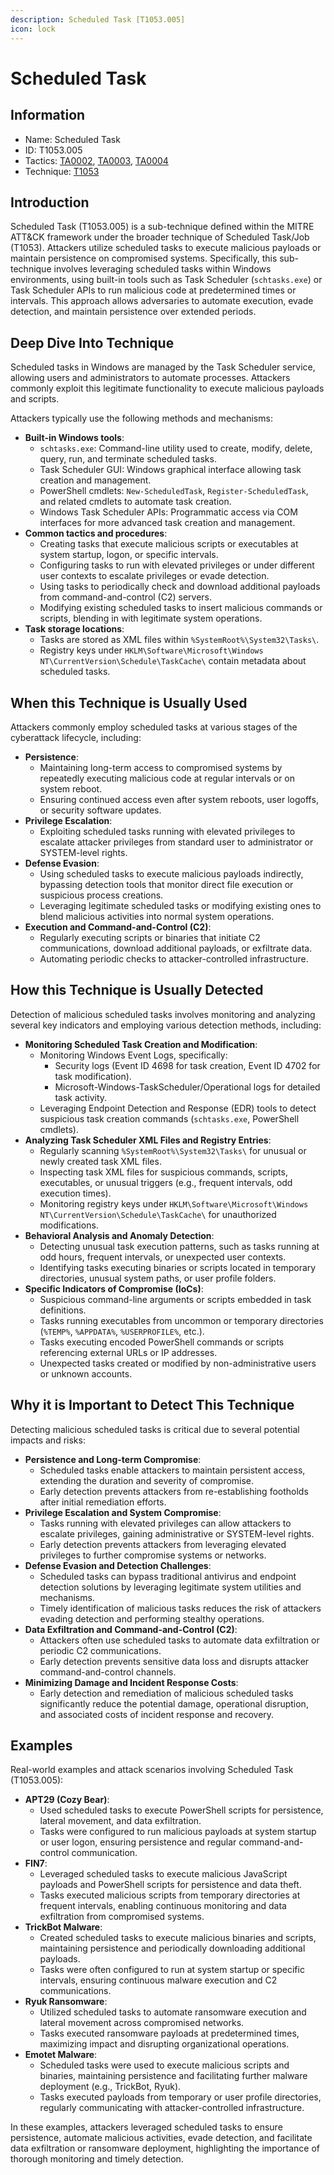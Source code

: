 ```yaml
---
description: Scheduled Task [T1053.005]
icon: lock
---
```


# Scheduled Task

## Information

- Name: Scheduled Task
- ID: T1053.005
- Tactics: [TA0002](../TA0002/TA0002.md), [TA0003](../TA0003/TA0003.md), [TA0004](../TA0004/TA0004.md)
- Technique: [T1053](T1053.md)

## Introduction

Scheduled Task (T1053.005) is a sub-technique defined within the MITRE ATT\&CK framework under the broader technique of Scheduled Task/Job (T1053). Attackers utilize scheduled tasks to execute malicious payloads or maintain persistence on compromised systems. Specifically, this sub-technique involves leveraging scheduled tasks within Windows environments, using built-in tools such as Task Scheduler (`schtasks.exe`) or Task Scheduler APIs to run malicious code at predetermined times or intervals. This approach allows adversaries to automate execution, evade detection, and maintain persistence over extended periods.

## Deep Dive Into Technique

Scheduled tasks in Windows are managed by the Task Scheduler service, allowing users and administrators to automate processes. Attackers commonly exploit this legitimate functionality to execute malicious payloads and scripts.

Attackers typically use the following methods and mechanisms:

- **Built-in Windows tools**:
  - `schtasks.exe`: Command-line utility used to create, modify, delete, query, run, and terminate scheduled tasks.
  - Task Scheduler GUI: Windows graphical interface allowing task creation and management.
  - PowerShell cmdlets: `New-ScheduledTask`, `Register-ScheduledTask`, and related cmdlets to automate task creation.
  - Windows Task Scheduler APIs: Programmatic access via COM interfaces for more advanced task creation and management.
- **Common tactics and procedures**:
  - Creating tasks that execute malicious scripts or executables at system startup, logon, or specific intervals.
  - Configuring tasks to run with elevated privileges or under different user contexts to escalate privileges or evade detection.
  - Using tasks to periodically check and download additional payloads from command-and-control (C2) servers.
  - Modifying existing scheduled tasks to insert malicious commands or scripts, blending in with legitimate system operations.
- **Task storage locations**:
  - Tasks are stored as XML files within `%SystemRoot%\System32\Tasks\`.
  - Registry keys under `HKLM\Software\Microsoft\Windows NT\CurrentVersion\Schedule\TaskCache\` contain metadata about scheduled tasks.

## When this Technique is Usually Used

Attackers commonly employ scheduled tasks at various stages of the cyberattack lifecycle, including:

- **Persistence**:
  - Maintaining long-term access to compromised systems by repeatedly executing malicious code at regular intervals or on system reboot.
  - Ensuring continued access even after system reboots, user logoffs, or security software updates.
- **Privilege Escalation**:
  - Exploiting scheduled tasks running with elevated privileges to escalate attacker privileges from standard user to administrator or SYSTEM-level rights.
- **Defense Evasion**:
  - Using scheduled tasks to execute malicious payloads indirectly, bypassing detection tools that monitor direct file execution or suspicious process creations.
  - Leveraging legitimate scheduled tasks or modifying existing ones to blend malicious activities into normal system operations.
- **Execution and Command-and-Control (C2)**:
  - Regularly executing scripts or binaries that initiate C2 communications, download additional payloads, or exfiltrate data.
  - Automating periodic checks to attacker-controlled infrastructure.

## How this Technique is Usually Detected

Detection of malicious scheduled tasks involves monitoring and analyzing several key indicators and employing various detection methods, including:

- **Monitoring Scheduled Task Creation and Modification**:
  - Monitoring Windows Event Logs, specifically:
    - Security logs (Event ID 4698 for task creation, Event ID 4702 for task modification).
    - Microsoft-Windows-TaskScheduler/Operational logs for detailed task activity.
  - Leveraging Endpoint Detection and Response (EDR) tools to detect suspicious task creation commands (`schtasks.exe`, PowerShell cmdlets).
- **Analyzing Task Scheduler XML Files and Registry Entries**:
  - Regularly scanning `%SystemRoot%\System32\Tasks\` for unusual or newly created task XML files.
  - Inspecting task XML files for suspicious commands, scripts, executables, or unusual triggers (e.g., frequent intervals, odd execution times).
  - Monitoring registry keys under `HKLM\Software\Microsoft\Windows NT\CurrentVersion\Schedule\TaskCache\` for unauthorized modifications.
- **Behavioral Analysis and Anomaly Detection**:
  - Detecting unusual task execution patterns, such as tasks running at odd hours, frequent intervals, or unexpected user contexts.
  - Identifying tasks executing binaries or scripts located in temporary directories, unusual system paths, or user profile folders.
- **Specific Indicators of Compromise (IoCs)**:
  - Suspicious command-line arguments or scripts embedded in task definitions.
  - Tasks running executables from uncommon or temporary directories (`%TEMP%`, `%APPDATA%`, `%USERPROFILE%`, etc.).
  - Tasks executing encoded PowerShell commands or scripts referencing external URLs or IP addresses.
  - Unexpected tasks created or modified by non-administrative users or unknown accounts.

## Why it is Important to Detect This Technique

Detecting malicious scheduled tasks is critical due to several potential impacts and risks:

- **Persistence and Long-term Compromise**:
  - Scheduled tasks enable attackers to maintain persistent access, extending the duration and severity of compromise.
  - Early detection prevents attackers from re-establishing footholds after initial remediation efforts.
- **Privilege Escalation and System Compromise**:
  - Tasks running with elevated privileges can allow attackers to escalate privileges, gaining administrative or SYSTEM-level rights.
  - Early detection prevents attackers from leveraging elevated privileges to further compromise systems or networks.
- **Defense Evasion and Detection Challenges**:
  - Scheduled tasks can bypass traditional antivirus and endpoint detection solutions by leveraging legitimate system utilities and mechanisms.
  - Timely identification of malicious tasks reduces the risk of attackers evading detection and performing stealthy operations.
- **Data Exfiltration and Command-and-Control (C2)**:
  - Attackers often use scheduled tasks to automate data exfiltration or periodic C2 communications.
  - Early detection prevents sensitive data loss and disrupts attacker command-and-control channels.
- **Minimizing Damage and Incident Response Costs**:
  - Early detection and remediation of malicious scheduled tasks significantly reduce the potential damage, operational disruption, and associated costs of incident response and recovery.

## Examples

Real-world examples and attack scenarios involving Scheduled Task (T1053.005):

- **APT29 (Cozy Bear)**:
  - Used scheduled tasks to execute PowerShell scripts for persistence, lateral movement, and data exfiltration.
  - Tasks were configured to run malicious payloads at system startup or user logon, ensuring persistence and regular command-and-control communication.
- **FIN7**:
  - Leveraged scheduled tasks to execute malicious JavaScript payloads and PowerShell scripts for persistence and data theft.
  - Tasks executed malicious scripts from temporary directories at frequent intervals, enabling continuous monitoring and data exfiltration from compromised systems.
- **TrickBot Malware**:
  - Created scheduled tasks to execute malicious binaries and scripts, maintaining persistence and periodically downloading additional payloads.
  - Tasks were often configured to run at system startup or specific intervals, ensuring continuous malware execution and C2 communications.
- **Ryuk Ransomware**:
  - Utilized scheduled tasks to automate ransomware execution and lateral movement across compromised networks.
  - Tasks executed ransomware payloads at predetermined times, maximizing impact and disrupting organizational operations.
- **Emotet Malware**:
  - Scheduled tasks were used to execute malicious scripts and binaries, maintaining persistence and facilitating further malware deployment (e.g., TrickBot, Ryuk).
  - Tasks executed payloads from temporary or user profile directories, regularly communicating with attacker-controlled infrastructure.

In these examples, attackers leveraged scheduled tasks to ensure persistence, automate malicious activities, evade detection, and facilitate data exfiltration or ransomware deployment, highlighting the importance of thorough monitoring and timely detection.
